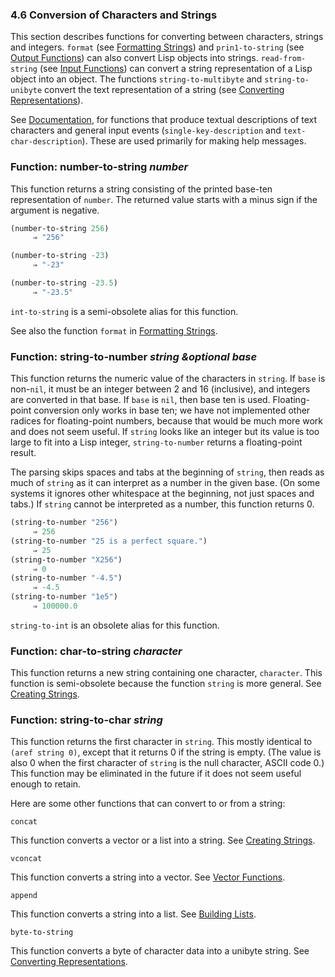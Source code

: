 

### 4.6 Conversion of Characters and Strings

This section describes functions for converting between characters, strings and integers. `format` (see [Formatting Strings](Formatting-Strings.html)) and `prin1-to-string` (see [Output Functions](Output-Functions.html)) can also convert Lisp objects into strings. `read-from-string` (see [Input Functions](Input-Functions.html)) can convert a string representation of a Lisp object into an object. The functions `string-to-multibyte` and `string-to-unibyte` convert the text representation of a string (see [Converting Representations](Converting-Representations.html)).

See [Documentation](Documentation.html), for functions that produce textual descriptions of text characters and general input events (`single-key-description` and `text-char-description`). These are used primarily for making help messages.

### Function: **number-to-string** *number*

This function returns a string consisting of the printed base-ten representation of `number`. The returned value starts with a minus sign if the argument is negative.

```lisp
(number-to-string 256)
     ⇒ "256"
```

```lisp
(number-to-string -23)
     ⇒ "-23"
```

```lisp
(number-to-string -23.5)
     ⇒ "-23.5"
```

`int-to-string` is a semi-obsolete alias for this function.

See also the function `format` in [Formatting Strings](Formatting-Strings.html).

### Function: **string-to-number** *string \&optional base*

This function returns the numeric value of the characters in `string`. If `base` is non-`nil`, it must be an integer between 2 and 16 (inclusive), and integers are converted in that base. If `base` is `nil`, then base ten is used. Floating-point conversion only works in base ten; we have not implemented other radices for floating-point numbers, because that would be much more work and does not seem useful. If `string` looks like an integer but its value is too large to fit into a Lisp integer, `string-to-number` returns a floating-point result.

The parsing skips spaces and tabs at the beginning of `string`, then reads as much of `string` as it can interpret as a number in the given base. (On some systems it ignores other whitespace at the beginning, not just spaces and tabs.) If `string` cannot be interpreted as a number, this function returns 0.

```lisp
(string-to-number "256")
     ⇒ 256
(string-to-number "25 is a perfect square.")
     ⇒ 25
(string-to-number "X256")
     ⇒ 0
(string-to-number "-4.5")
     ⇒ -4.5
(string-to-number "1e5")
     ⇒ 100000.0
```

`string-to-int` is an obsolete alias for this function.

### Function: **char-to-string** *character*

This function returns a new string containing one character, `character`. This function is semi-obsolete because the function `string` is more general. See [Creating Strings](Creating-Strings.html).

### Function: **string-to-char** *string*

This function returns the first character in `string`. This mostly identical to `(aref string 0)`, except that it returns 0 if the string is empty. (The value is also 0 when the first character of `string` is the null character, ASCII code 0.) This function may be eliminated in the future if it does not seem useful enough to retain.

Here are some other functions that can convert to or from a string:

`concat`

This function converts a vector or a list into a string. See [Creating Strings](Creating-Strings.html).

`vconcat`

This function converts a string into a vector. See [Vector Functions](Vector-Functions.html).

`append`

This function converts a string into a list. See [Building Lists](Building-Lists.html).

`byte-to-string`

This function converts a byte of character data into a unibyte string. See [Converting Representations](Converting-Representations.html).
